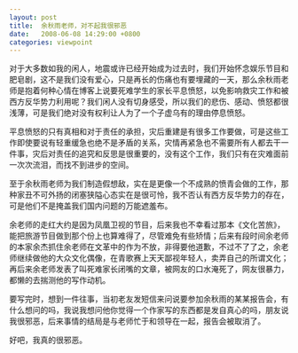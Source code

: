 ```yaml
---
layout: post
title:  余秋雨老师，对不起我很邪恶
date:   2008-06-08 14:29:00 +0800
categories: viewpoint
---
```

对于大多数如我的闲人，地震或许已经开始成为过去时，我们开始怀念娱乐节目和肥皂剧，这不是我们没有爱心，只是再长的伤痛也有要埋藏的一天，那么余秋雨老师是抱着何种心情在博客上说要死难学生的家长平息愤怒，以免影响救灾工作和被西方反华势力利用呢？我们闲人没有切身感受，所以我们的悲伤、感动、愤怒都很浅薄，可是我们绝对没有权利让人为了一个子虚乌有的理由停息愤怒。

平息愤怒的只有真相和对于责任的承担，灾后重建是有很多工作要做，可是这些工作即使要说有轻重缓急也绝不是矛盾的关系，灾情再紧急也不需要所有人都去干一件事，灾后对责任的追究和反思是很重要的，没有这个工作，我们只有在灾难面前一次次流泪，而找不到进步的空间。

至于余秋雨老师为我们制造假想敌，实在是更像一个不成熟的愤青会做的工作，那种家丑不可外扬的闭塞狭隘心态实在是很可怜，我不否认有西方反华势力的存在，可是他们不是掩盖我们国内问题的万能遮羞布。

余老师的走红大约是因为凤凰卫视的节目，后来我也不幸看过那本《文化苦旅》，能把旅游节目做到那个份上也算难得了，尽管难免有些矫情；后来有段时间余老师的本家余杰抓住余老师在文革中的作为不放，非得要他道歉，不过不了了之，余老师继续做他的大众文化偶像，在青歌赛上天天鄙视年轻人，卖弄自己的所谓文化；再后来余老师发表了叫死难家长闭嘴的文章，被网友的口水淹死了，网友很暴力，都懒的去揣测他的写作动机。

要写完时，想到一件往事，当初老友发短信来问说要参加余秋雨的某某报告会，有什么想问的吗，我说我想问他你觉得一个作家写的东西都是发自真心的吗，朋友说我很邪恶，后来事情的结局是与老师忙于和领导在一起，报告会被取消了。

好吧，我真的很邪恶。
